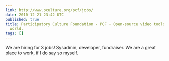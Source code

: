 ```yaml
---
link: http://www.pculture.org/pcf/jobs/
date: 2010-12-21 23:42 UTC
published: true
title: Participatory Culture Foundation - PCF - Open-source video tools for a better
  world.
tags: []
---
```


We are hiring for 3 jobs!  Sysadmin, developer, fundraiser.  We are a great place to work, if I do say so myself.
